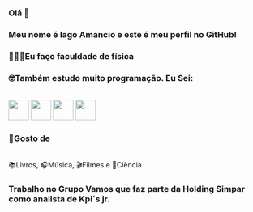 ### Olá 👋
                    
### Meu nome é Iago Amancio e este é meu perfil no GitHub!

### 🧑🏾‍🔬Eu faço faculdade de física

### 🤓Também estudo muito programação. Eu Sei:
<br>
<img loading="lazy" src="https://cdn.jsdelivr.net/gh/devicons/devicon/icons/python/python-original.svg" width="40" height="40"/> <img loading="lazy" src="https://cdn.jsdelivr.net/gh/devicons/devicon/icons/javascript/javascript-original.svg" width="40" height="40"/> <img loading="lazy" src="https://cdn.jsdelivr.net/gh/devicons/devicon/icons/jupyter/jupyter-original.svg" width="40" height="40"/> <img loading="lazy" src="https://cdn.jsdelivr.net/gh/devicons/devicon/icons/pandas/pandas-original.svg" width="40" height="40"/>




### 🔭Gosto de
<br>
📚Livros, 🎧Música, 🎬Filmes e 🔬Ciência
          
### Trabalho no Grupo Vamos que faz parte da Holding Simpar como analista de Kpi´s jr.            

<!--
**iagoamancio/iagoamancio** is a ✨ _special_ ✨ repository because its `README.md` (this file) appears on your GitHub profile.

Here are some ideas to get you started:

- 🔭 I’m currently working on ...
- 🌱 I’m currently learning ...
- 👯 I’m looking to collaborate on ...
- 🤔 I’m looking for help with ...
- 💬 Ask me about ...
- 📫 How to reach me: ...
- 😄 Pronouns: ...
- ⚡ Fun fact: ...
-->
